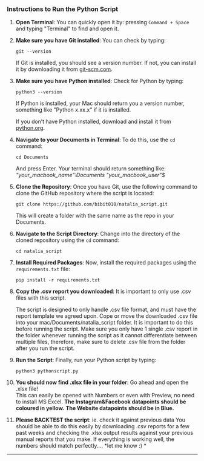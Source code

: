 ### Instructions to Run the Python Script

1. **Open Terminal**: You can quickly open it by:
   pressing `Command + Space` and typing "Terminal" to find and open it.

2. **Make sure you have Git installed**: You can check by typing:

   ```
   git --version
   ```

   If Git is installed, you should see a version number. If not, you can install it by downloading it from [git-scm.com](https://git-scm.com/downloads).

3. **Make sure you have Python installed**: Check for Python by typing:

   ```
   python3 --version
   ```
   
   If Python is installed, your Mac should return you a version number, something like "Python x.xx.x" if it is installed. 

   If you don’t have Python installed, download and install it from [python.org](https://www.python.org/downloads/).

4. **Navigate to your Documents in Terminal**: To do this, use the `cd` command:

   ```
   cd Documents
   ```
   
   And press Enter. Your terminal should return something like: 
   *"your_macbook_name":Documents "your_macbook_user"$*

5. **Clone the Repository**: 
   Once you have Git, use the following command to clone the GitHub repository where the script is located:

   ```
   git clone https://github.com/bibit010/natalia_script.git
   ```

   This will create a folder with the same name as the repo in your Documents.

6. **Navigate to the Script Directory**: 
   Change into the directory of the cloned repository using the `cd` command:

   ```
   cd natalia_script
   ```

7. **Install Required Packages**: Now, install the required packages using the `requirements.txt` file:

   ```
   pip install -r requirements.txt
   ```

8. **Copy the .csv report you downloaded**: It is important to only use .csv files with this script. 

   The script is designed to only handle .csv file format, and must have the report template we agreed upon. Cope or move the downloaded .csv file into your mac/Documents/natalia_script folder. It is important to do this before running the script. Make sure you only have 1 single .csv report in the folder whenever running the script as it cannot differentiate between multiple files, therefore, make sure to delete .csv file from the folder after you run the script. 

9. **Run the Script**: Finally, run your Python script by typing:

   ```
   python3 pythonscript.py
   ```

10. **You should now find .xlsx file in your folder**: Go ahead and open the .xlsx file!  
   This can easily be opened with Numbers or even with Preview, no need to install MS Excel. 
   **The Instagram&Facebook datapoints should be coloured in yellow.**
   **The Website datapoints should be in Blue.**


11. **Please BACKTEST the script**: ie. check it against previous data
   You should be able to do this easily by downloading .csv reports for a few past weeks and checking the .xlsx output results against your previous manual reports that you make. 
   If everything is working well, the numbers should match perfectly.... *let me know :) *

---


